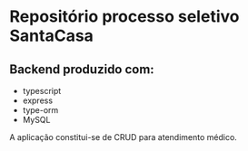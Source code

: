 # Repositório processo seletivo SantaCasa

## Backend produzido com:

* typescript
* express
* type-orm
* MySQL

A aplicação constitui-se de CRUD para atendimento médico.